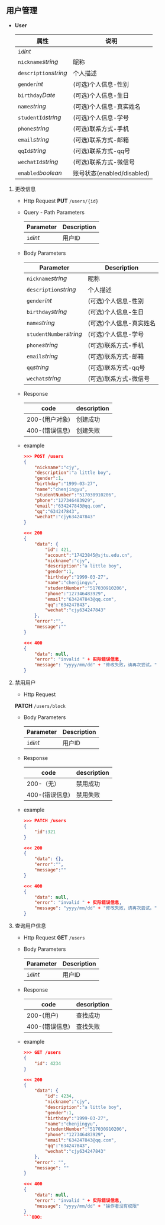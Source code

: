 ## 用户管理
- **User**

   |属性|说明|
   |---|---|
   |`id`_int_| |
   |`nickname`_string_| 昵称 |
   |`description`_string_| 个人描述 |
   |`gender`_int_| (可选)个人信息-性别 |
   |`birthday`_Date_| (可选)个人信息-生日 |
   |`name`_string_| (可选)个人信息-真实姓名 |
   |`studentId`_string_| (可选)个人信息-学号 |
   |`phone`_string_| (可选)联系方式-手机 |
   |`email`_string_| (可选)联系方式-邮箱 |
   |`qqId`_string_| (可选)联系方式-qq号 |
   |`wechatId`_string_| (可选)联系方式-微信号 |
   |`enabled`_boolean_| 账号状态(enabled/disabled) |

1. 更改信息
   - Http Request
   **PUT** `/users/{id}`

   - Query - Path Parameters
   
      |Parameter|Description|
      |---|---|
      |`id`_int_| 用户ID |

   - Body Parameters
   
      |Parameter|Description|
      |---|---|
      |`nickname`_string_| 昵称 |
      |`description`_string_| 个人描述 |
      |`gender`_int_| (可选)个人信息-性别 |
      |`birthday`_string_| (可选)个人信息-生日 |
      |`name`_string_| (可选)个人信息-真实姓名 |
      |`studentNumber`_string_| (可选)个人信息-学号 |
      |`phone`_string_| (可选)联系方式-手机 |
      |`email`_string_| (可选)联系方式-邮箱 |
      |`qq`_string_| (可选)联系方式-qq号 |
      |`wechat`_string_| (可选)联系方式-微信号 |
   
   - Response
 
      |code|description|
      |---|---|
      |200-(用户对象)|创建成功|
      |400-(错误信息)|创建失败|
    
   - example

      ```json
      >>> POST /users
      {
          "nickname":"cjy",
          "description":"a little boy",
          "gender":1,
          "birthday":"1999-03-27",
          "name":"chenjingyu",
          "studentNumber":"517030910206",
          "phone":"127346483929",
          "email":"634247843@qq.com",
          "qq":"634247843",
          "wechat":"cjy634247843"
      }
      ```
      ```json
      <<< 200
      {
          "data": {
              "id": 421,
              "account":"17423845@sjtu.edu.cn",
              "nickname":"cjy",
              "description":"a little boy",
              "gender":1,
              "birthday":"1999-03-27",
              "name":"chenjingyu",
              "studentNumber":"517030910206",
              "phone":"127346483929",
              "email":"634247843@qq.com",
              "qq":"634247843",
              "wechat":"cjy634247843"
          },
          "error":"",
          "message":""
      }
      ```
      ```json
      <<< 400
      {
          "data": null,
          "error": "invalid " + 实际错误信息,
          "message": "yyyy/mm/dd" + "修改失败，请再次尝试。"
      }
      ```

2. 禁用用户
   - Http Request

   **PATCH** `/users/block`

   - Body Parameters
   
      |Parameter|Description|
      |---|---|
      |`id`_int_| 用户ID |

   - Response
 
      |code|description|
      |---|---|
      |200-（无）|禁用成功|
      |400-(错误信息)|禁用失败|
    
   - example

      ```json
      >>> PATCH /users
      {
          "id":321
      }
      ```
      ```json
      <<< 200
      {
          "data": {},
          "error":"",
          "message":""
      }
      ```
      ```json
      <<< 400
      {
          "data": null,
          "error": "invalid " + 实际错误信息,
          "message": "yyyy/mm/dd" + "修改失败，请再次尝试。"
      }
      ```

3. 查询用户信息
   - Http Request
   **GET** `/users`

   - Body Parameters

      |Parameter|Description|
      |---|---|
      |`id`_int_|用户ID|
   
   - Response

      |code|description|
      |---|---|
      |200-(用户)|查找成功|
      |400-(错误信息)|查找失败|

   - example
      ```json
      >>> GET /users
      {
          "id": 4234
      }
      ```
      ```json
      <<< 200
      {
          "data": {
              "id": 4234,
              "nickname":"cjy",
              "description":"a little boy",
              "gender":1,
              "birthday":"1999-03-27",
              "name":"chenjingyu",
              "studentNumber":"517030910206",
              "phone":"127346483929",
              "email":"634247843@qq.com",
              "qq":"634247843",
              "wechat":"cjy634247843"
          },
          "error": "",
          "message": ""
      }
      ```
      ```json
      <<< 400
      {
          "data": null,
          "error": "invalid " + 实际错误信息,
          "message": "yyyy/mm/dd" + "操作者没有权限"
      }
      ```ODO:
